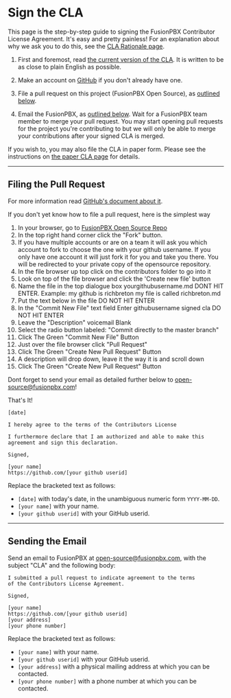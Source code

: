 Sign the CLA
=============

This page is the step-by-step guide to signing the FusionPBX
Contributor License Agreement. It's easy and pretty painless!
For an explanation about why we ask you to do this, see the
[CLA Rationale page](cla-rationale.md).

1. First and foremost, read [the current version of the
   CLA](cla-2.0.md). It is written to be as close to plain
   English as possible.

2. Make an account on [GitHub](https://github.com/) if you don't already
   have one.

3. File a pull request on this project (FusionPBX Open Source), 
   as [outlined below](#filing-the-pull-request).

4. Email the FusionPBX, as [outlined below](#sending-the-email).
   Wait for a FusionPBX team member to merge your pull request. You may start
   opening pull requests for the project you're contributing to but we will
   only be able to merge your contributions after your signed CLA is merged.

If you wish to, you may also file the CLA in paper form. Please
see the instructions on [the paper CLA page](sign-cla-paper.md)
for details.

* * * * * * * * * * * * * * * * * * * * * * * * * * * * * * * *

Filing the Pull Request
-----------------------

For more information read [GitHub's document about it](https://help.github.com/articles/using-pull-requests).

If you don't yet know how to file a pull request, here is the simplest way

1. In your browser, go to [FusionPBX Open Source Repo](https://github.com/fusionpbx/open-source)
2. In the top right hand corner click the "Fork" button.
3. If you have multiple accounts or are on a team it will ask you which account to fork to choose the one with your github username. If you only have one account it will just fork it for you and take you there. You will be redirected to your private copy of the opensource repository.
4. In the file browser up top click on the contributors folder to go into it
5. Look on top of the file browser and click the 'Create new file' button
6. Name the file in the top dialogue box yourgithubusername.md DONT HIT ENTER. Example: my github is richbreton my file is called richbreton.md
7. Put the text below in the file DO NOT HIT ENTER
8. In the "Commit New File" text field Enter githubusername signed cla DO NOT HIT ENTER
9. Leave the "Description" voicemail Blank
10. Select the radio button labeled: "Commit directly to the master branch"
11. Click The Green "Commit New File" Button
12. Just over the file browser click "Pull Request"
13. Click The Green "Create New Pull Request" Button
14. A description will drop down, leave it the way it is and scroll down
15. Click The Green "Create New Pull Request" Button

Dont forget to send your email as detailed further below to open-source@fusionpbx.com!

That's It!

```
[date]

I hereby agree to the terms of the Contributors License

I furthermore declare that I am authorized and able to make this
agreement and sign this declaration.

Signed,

[your name]
https://github.com/[your github userid]

```
Replace the bracketed text as follows:

* `[date]` with today's date, in the unambiguous numeric form `YYYY-MM-DD`.
* `[your name]` with your name.
* `[your github userid]` with your GitHub userid.

* * * * * * * * * * * * * * * * * * * * * * * * * * * * * * * *


Sending the Email
-----------------

Send an email to FusionPBX
at [open-source@fusionpbx.com](mailto:open-source@fusionpbx.com),
with the subject "CLA" and the following body:

```
I submitted a pull request to indicate agreement to the terms
of the Contributors License Agreement.

Signed,

[your name]
https://github.com/[your github userid]
[your address]
[your phone number]
```

Replace the bracketed text as follows:

* `[your name]` with your name.
* `[your github userid]` with your GitHub userid.
* `[your address]` with a physical mailing address at which you can be
  contacted.
* `[your phone number]` with a phone number at which you can be contacted.
